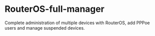 # RouterOS-full-manager
Complete administration of multiple devices with RouterOS, add PPPoe users and manage suspended devices.
